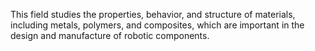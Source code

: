 This field studies the properties, behavior, and structure of materials, including metals, polymers, and composites, which are important in the design and manufacture of robotic components.